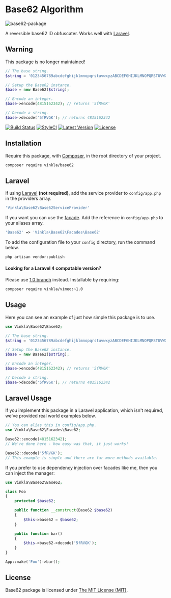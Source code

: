 Base62 Algorithm
================

![base62-package](https://cloud.githubusercontent.com/assets/499192/7440616/09e67fa8-f0c0-11e4-83e6-06e785883cae.png)

A reversible base62 ID obfuscater. Works well with [Laravel](https://github.com/laravel/laravel).

## Warning
This package is no longer maintained!

```php
// The base string.
$string = '0123456789abcdefghijklmnopqrstuvwxyzABCDEFGHIJKLMNOPQRSTUVWXYZ';

// Setup the Base62 instance.
$base = new Base62($string);

// Encode an integer.
$base->encode(4815162342); // returns '5fRVGK'

// Decode a string.
$base->decode('5fRVGK'); // returns 4815162342
```

[![Build Status](https://img.shields.io/travis/vinkla/base62/master.svg?style=flat)](https://travis-ci.org/vinkla/base62)
[![StyleCI](https://styleci.io/repos/15844313/shield?style=flat)](https://styleci.io/repos/15844313)
[![Latest Version](https://img.shields.io/github/release/vinkla/base62.svg?style=flat)](https://github.com/vinkla/base62/releases)
[![License](https://img.shields.io/packagist/l/vinkla/base62.svg?style=flat)](https://packagist.org/packages/vinkla/base62)

## Installation
Require this package, with [Composer](https://getcomposer.org/), in the root directory of your project.

```bash
composer require vinkla/base62
```

## Laravel
If using [Laravel](http://laravel.com) **(not required)**, add the service provider to ```config/app.php``` in the providers array.

```php
'Vinkla\Base62\Base62ServiceProvider'
```

If you want you can use the [facade](http://laravel.com/docs/facades). Add the reference in ```config/app.php``` to your aliases array.
```php
'Base62' => 'Vinkla\Base62\Facades\Base62'
```

To add the configuration file to your `config` directory, run the command below.
```bash
php artisan vendor:publish
```

#### Looking for a Laravel 4 compatable version?

Please use [1.0 branch](https://github.com/vinkla/base62/tree/1.0) instead. Installable by requiring:

```bash
composer require vinkla/vimeo:~1.0
```

## Usage
Here you can see an example of just how simple this package is to use.

```php
use Vinkla\Base62\Base62;

// The base string.
$string = '0123456789abcdefghijklmnopqrstuvwxyzABCDEFGHIJKLMNOPQRSTUVWXYZ';

// Setup the Base62 instance.
$base = new Base62($string);

// Encode an integer.
$base->encode(4815162342); // returns '5fRVGK'

// Decode a string.
$base->decode('5fRVGK'); // returns 4815162342
```

## Laravel Usage
If you implement this package in a Laravel application, which isn't required, we've provided real world examples below.
```php
// You can alias this in config/app.php.
use Vinkla\Base62\Facades\Base62;

Base62::encode(4815162342);
// We're done here - how easy was that, it just works!

Base62::decode('5fRVGK');
// This example is simple and there are far more methods available.
```

If you prefer to use dependency injection over facades like me, then you can inject the manager:

```php
use Vinkla\Base62\Base62;

class Foo
{
	protected $base62;

	public function __construct(Base62 $base62)
	{
		$this->base62 = $base62;
	}

	public function bar()
	{
		$this->base62->decode('5fRVGK');
	}
}

App::make('Foo')->bar();
```

## License

Base62 package is licensed under [The MIT License (MIT)](LICENSE).
